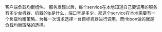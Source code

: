 客户端负载均衡组件。
服务发现以后，每个service在本地知道自己要调用的服务有多少台机器，机器的ip是什么，端口号是多少，那这个service在本地需要有一个负载均衡策略，为每一次请求选择一台目标机器进行调用，而ribbon做的就是负载均衡策略的选择。
